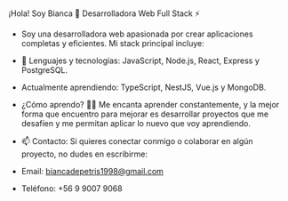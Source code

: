 ¡Hola! Soy Bianca 👋
Desarrolladora Web Full Stack ⚡
- Soy una desarrolladora web apasionada por crear aplicaciones completas y eficientes. Mi stack principal incluye:

- 👀 Lenguajes y tecnologías: JavaScript, Node.js, React, Express y PostgreSQL.
- Actualmente aprendiendo: TypeScript, NestJS, Vue.js y MongoDB.
 
- ¿Cómo aprendo? 🌱💞️ Me encanta aprender constantemente, y la mejor forma que encuentro para mejorar es desarrollar proyectos que me desafíen y me permitan aplicar lo nuevo que voy aprendiendo.

- 📫 Contacto: Si quieres conectar conmigo o colaborar en algún proyecto, no dudes en escribirme:
- Email: biancadepetris1998@gmail.com
- Teléfono: +56 9 9007 9068
